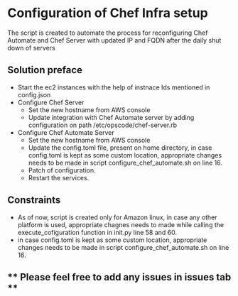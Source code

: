 # Configuration of Chef Infra setup
The script is created to automate the process for reconfiguring Chef Automate and Chef Server with updated IP and FQDN after the daily shut down of servers

## Solution preface
- Start the ec2 instances with the help of instnace Ids mentioned in config.json
- Configure Chef Server
    - Set the new hostname from AWS console
    - Update integration with Chef Automate server by adding configuration on path /etc/opscode/chef-server.rb
- Configure Chef Automate Server
    - Set the new hostname from AWS console
    - Update the config.toml file, present on home directory, in case config.toml is kept as some custom location, appropriate changes needs to be made in script configure_chef_automate.sh on line 16.
    - Patch of configuration.
    - Restart the services.

## Constraints
- As of now, script is created only for Amazon linux, in case any other platform is used, appropriate chagnes needs to made while calling the execute_cofiguration function in init.py line 58 and 60.
- in case config.toml is kept as some custom location, appropriate changes needs to be made in script configure_chef_automate.sh on line 16.

## ** Please feel free to add any issues in issues tab **